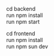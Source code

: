 cd backend<br>
run npm install<br>
run npm start<br>

cd frontend<br>
run npm install<br>
run npm sun dev<br>

